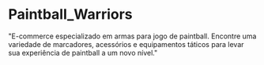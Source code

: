 # Paintball_Warriors
"E-commerce especializado em armas para jogo de paintball. Encontre uma variedade de marcadores, acessórios e equipamentos táticos para levar sua experiência de paintball a um novo nível."
